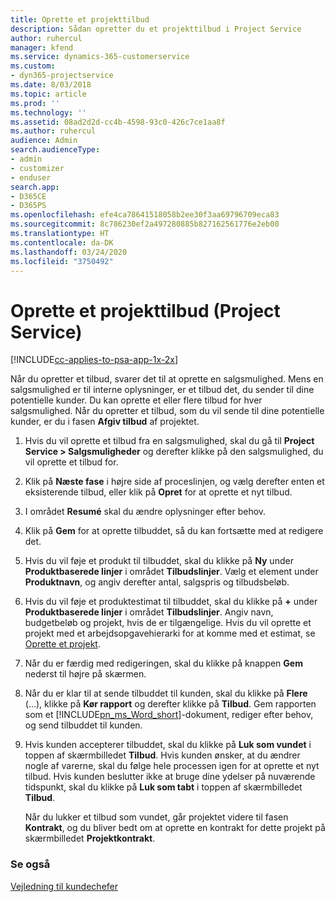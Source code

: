 ```yaml
---
title: Oprette et projekttilbud
description: Sådan opretter du et projekttilbud i Project Service
author: ruhercul
manager: kfend
ms.service: dynamics-365-customerservice
ms.custom:
- dyn365-projectservice
ms.date: 8/03/2018
ms.topic: article
ms.prod: ''
ms.technology: ''
ms.assetid: 08ad2d2d-cc4b-4598-93c0-426c7ce1aa8f
ms.author: ruhercul
audience: Admin
search.audienceType:
- admin
- customizer
- enduser
search.app:
- D365CE
- D365PS
ms.openlocfilehash: efe4ca78641518058b2ee30f3aa69796709eca83
ms.sourcegitcommit: 8c786230ef2a497280885b827162561776e2eb00
ms.translationtype: HT
ms.contentlocale: da-DK
ms.lasthandoff: 03/24/2020
ms.locfileid: "3750492"
---
```

# <a name="create-a-project-quote-project-service"></a>Oprette et projekttilbud (Project Service)

[!INCLUDE[cc-applies-to-psa-app-1x-2x](../includes/cc-applies-to-psa-app-1x-2x.md)]

Når du opretter et tilbud, svarer det til at oprette en salgsmulighed. Mens en salgsmulighed er til interne oplysninger, er et tilbud det, du sender til dine potentielle kunder. Du kan oprette et eller flere tilbud for hver salgsmulighed. Når du opretter et tilbud, som du vil sende til dine potentielle kunder, er du i fasen **Afgiv tilbud** af projektet.  
  
1. Hvis du vil oprette et tilbud fra en salgsmulighed, skal du gå til **Project Service > Salgsmuligheder** og derefter klikke på den salgsmulighed, du vil oprette et tilbud for.  
  
2. Klik på **Næste fase** i højre side af proceslinjen, og vælg derefter enten et eksisterende tilbud, eller klik på **Opret** for at oprette et nyt tilbud.  
  
3. I området **Resumé** skal du ændre oplysninger efter behov.  
  
4. Klik på **Gem** for at oprette tilbuddet, så du kan fortsætte med at redigere det.  
  
5. Hvis du vil føje et produkt til tilbuddet, skal du klikke på **Ny** under **Produktbaserede linjer** i området **Tilbudslinjer**. Vælg et element under **Produktnavn**, og angiv derefter antal, salgspris og tilbudsbeløb.  
  
6. Hvis du vil føje et produktestimat til tilbuddet, skal du klikke på **+** under **Produktbaserede linjer** i området **Tilbudslinjer**. Angiv navn, budgetbeløb og projekt, hvis de er tilgængelige. Hvis du vil oprette et projekt med et arbejdsopgavehierarki for at komme med et estimat, se [Oprette et projekt](../project-service/create-project.md).  
  
7. Når du er færdig med redigeringen, skal du klikke på knappen **Gem** nederst til højre på skærmen.  
  
8. Når du er klar til at sende tilbuddet til kunden, skal du klikke på **Flere** (...), klikke på **Kør rapport** og derefter klikke på **Tilbud**. Gem rapporten som et [!INCLUDE[pn_ms_Word_short](../includes/pn-ms-word-short.md)]-dokument, rediger efter behov, og send tilbuddet til kunden.  
  
9. Hvis kunden accepterer tilbuddet, skal du klikke på **Luk som vundet** i toppen af skærmbilledet **Tilbud**. Hvis kunden ønsker, at du ændrer nogle af varerne, skal du følge hele processen igen for at oprette et nyt tilbud. Hvis kunden beslutter ikke at bruge dine ydelser på nuværende tidspunkt, skal du klikke på **Luk som tabt** i toppen af skærmbilledet **Tilbud**.  
  
   Når du lukker et tilbud som vundet, går projektet videre til fasen **Kontrakt**, og du bliver bedt om at oprette en kontrakt for dette projekt på skærmbilledet **Projektkontrakt**.  
  
### <a name="see-also"></a>Se også  
 [Vejledning til kundechefer](../project-service/account-manager-guide.md)
